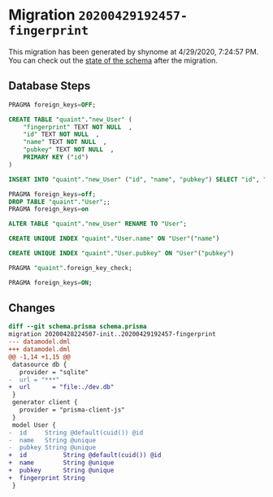 # Migration `20200429192457-fingerprint`

This migration has been generated by shynome at 4/29/2020, 7:24:57 PM.
You can check out the [state of the schema](./schema.prisma) after the migration.

## Database Steps

```sql
PRAGMA foreign_keys=OFF;

CREATE TABLE "quaint"."new_User" (
    "fingerprint" TEXT NOT NULL  ,
    "id" TEXT NOT NULL  ,
    "name" TEXT NOT NULL  ,
    "pubkey" TEXT NOT NULL  ,
    PRIMARY KEY ("id")
) 

INSERT INTO "quaint"."new_User" ("id", "name", "pubkey") SELECT "id", "name", "pubkey" FROM "quaint"."User"

PRAGMA foreign_keys=off;
DROP TABLE "quaint"."User";;
PRAGMA foreign_keys=on

ALTER TABLE "quaint"."new_User" RENAME TO "User";

CREATE UNIQUE INDEX "quaint"."User.name" ON "User"("name")

CREATE UNIQUE INDEX "quaint"."User.pubkey" ON "User"("pubkey")

PRAGMA "quaint".foreign_key_check;

PRAGMA foreign_keys=ON;
```

## Changes

```diff
diff --git schema.prisma schema.prisma
migration 20200428224507-init..20200429192457-fingerprint
--- datamodel.dml
+++ datamodel.dml
@@ -1,14 +1,15 @@
 datasource db {
   provider = "sqlite"
-  url = "***"
+  url      = "file:./dev.db"
 }
 generator client {
   provider = "prisma-client-js"
 }
 model User {
-  id     String @default(cuid()) @id
-  name   String @unique
-  pubkey String @unique
+  id          String @default(cuid()) @id
+  name        String @unique
+  pubkey      String @unique
+  fingerprint String
 }
```


